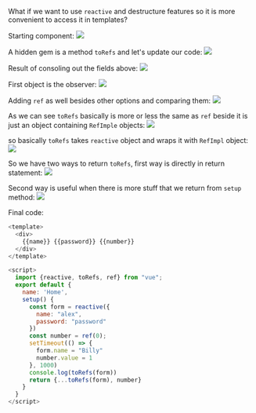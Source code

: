 What if we want to use `reactive` and destructure features so it is more convenient to access it in templates?

Starting component:
![](./assets/Pasted%20image%2020221110130640.png)

A hidden gem is a method `toRefs` and let's update our code:
![](./assets/Pasted%20image%2020221110130821.png)

Result of consoling out the fields above:
![](./assets/Pasted%20image%2020221110130852.png)

First object is the observer:
![](./assets/Pasted%20image%2020221110130920.png)


Adding `ref` as well besides other options and comparing them:
![](./assets/Pasted%20image%2020221110131039.png)

As we can see `toRefs` basically is more or less the same as `ref` beside it is just an object containing `RefImple` objects:
![](./assets/Pasted%20image%2020221110131136.png)

so basically `toRefs` takes `reactive` object and wraps it with `RefImpl` object:
![](./assets/Pasted%20image%2020221110131303.png)

So we have two ways to return `toRefs`, first way is directly in return statement: 
![](./assets/Pasted%20image%2020221110131418.png)

Second way is useful when there is more stuff that we return from `setup` method:
![](./assets/Pasted%20image%2020221110131626.png)

Final code:
```js
<template>
  <div>
    {{name}} {{password}} {{number}}
  </div>
</template>

<script>
  import {reactive, toRefs, ref} from "vue";
  export default {
    name: 'Home',
    setup() {
      const form = reactive({
        name: "alex",
        password: "password"
      })
      const number = ref(0);
      setTimeout(() => {
        form.name = "Billy"
        number.value = 1
      }, 1000)
      console.log(toRefs(form))
      return {...toRefs(form), number}
    }
  }
</script>
```